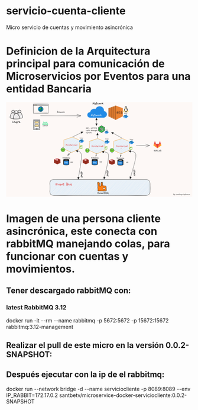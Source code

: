 # servicio-cuenta-cliente
Micro servicio de cuentas y movimiento asincrónica

# Definicion de la Arquitectura principal para comunicación de Microservicios por Eventos para una entidad Bancaria

![image-modeloArquitecturaEventBus](img/SoftwareArchitectureEventBus.png)

# Imagen de una persona cliente asincrónica, este conecta con rabbitMQ manejando colas, para funcionar con cuentas y movimientos.

## Tener descargado rabbitMQ con: 

### latest RabbitMQ 3.12
docker run -it --rm --name rabbitmq -p 5672:5672 -p 15672:15672 rabbitmq:3.12-management

## Realizar el pull de este micro en la versión 0.0.2-SNAPSHOT:

## Después ejecutar con la ip de el rabbitmq:

docker run --network bridge -d --name serviciocliente -p 8089:8089 --env IP_RABBIT=172.17.0.2 santbetv/microservice-docker-serviciocliente:0.0.2-SNAPSHOT

